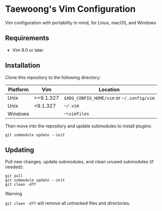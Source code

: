 # Taewoong's Vim Configuration

Vim configuration with portability in mind, for Linux, macOS, and Windows

## Requirements

- Vim 9.0 or later

## Installation

Clone this repository to the following directory:

| Platform  | Vim       | Location                                  |
| --------- | --------- | ----------------------------------------- |
| Unix      | >=9.1.327 | `$XDG_CONFIG_HOME/vim` or `~/.config/vim` |
| Unix      | <9.1.327  | `~/.vim`                                  |
| Windows   |           | `~\vimfiles`                              |

Then move into the repository and update submodules to install plugins:

    git submodule update --init

## Updating

Pull new changes, update submodules, and clean unused submodules (if needed):

    git pull
    git submodule update --init
    git clean -dff

> [!WARNING]
> `git clean -dff` will remove all untracked files and directories.
